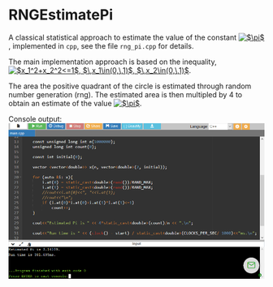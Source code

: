 # RNGEstimatePi

A classical statistical approach to estimate the value of the constant <a href="https://www.codecogs.com/eqnedit.php?latex=$\pi$" target="_blank"><img src="https://latex.codecogs.com/gif.latex?$\pi$" title="$\pi$" /></a>, implemented in `cpp`, see the file `rng_pi.cpp` for details.

The main implementation approach is based on the inequality,
<a href="https://www.codecogs.com/eqnedit.php?latex=$x_1^2&plus;x_2^2<=1$,&space;$\,x_1\in(0,\,1)$,&space;$\,x_2\in(0,\,1)$" target="_blank"><img src="https://latex.codecogs.com/gif.latex?$x_1^2&plus;x_2^2<=1$,&space;$\,x_1\in(0,\,1)$,&space;$\,x_2\in(0,\,1)$" title="$x_1^2+x_2^2<=1$, $\,x_1\in(0,\,1)$, $\,x_2\in(0,\,1)$" /></a>.

The area the positive quadrant of the circle is estimated through random number generation (rng). The estimated area is then multipled by 4 to obtain an estimate of the value <a href="https://www.codecogs.com/eqnedit.php?latex=$\pi$" target="_blank"><img src="https://latex.codecogs.com/gif.latex?$\pi$" title="$\pi$" /></a>.

Console output:
![Console](https://github.com/QuantStats/RNGEstimatePi/blob/master/rng_pi_estimate.PNG)
